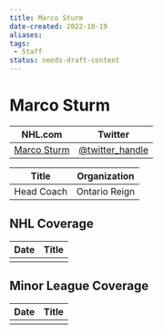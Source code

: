 ```yaml
---
title: Marco Sturm
date-created: 2022-10-19
aliases: 
tags:
 - Staff
status: needs-draft-content
---
```


# Marco Sturm

| NHL.com | Twitter |
| ------- | ------- |
| [Marco Sturm]() | [@twitter_handle](https://twitter.com/)

| Title      | Organization  |
| ---------- | ------------- |
| Head Coach | Ontario Reign | 



## NHL  Coverage
| Date | Title |
| ---- | ----- |
|      |       |



## Minor League Coverage
| Date | Title |
| ---- | ----- |
|      |       |


